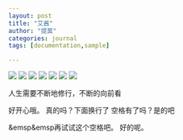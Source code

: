 ```yaml
---
layout: post
title: "艾酱"
author: "提莫"
categories: journal
tags: [documentation,sample]

---
```

![](https://cdn.jsdelivr.net/gh/saltteemo/pic@master/luorenlei-game-1.jpg)
![](https://cdn.jsdelivr.net/gh/saltteemo/pic@master/luorenlei-game-2.jpg)
![](https://cdn.jsdelivr.net/gh/saltteemo/pic@master/luorenlei-game-3.jpg)
![](https://cdn.jsdelivr.net/gh/saltteemo/pic@master/luorenlei-game-4.jpg)
![](https://cdn.jsdelivr.net/gh/saltteemo/pic@master/luorenlei-game-5.jpg)
![](https://cdn.jsdelivr.net/gh/saltteemo/pic@master/luorenlei-game-6.jpg)
![](https://cdn.jsdelivr.net/gh/saltteemo/pic@master/luorenlei-game-7.jpg)


  人生需要不断地修行，不断的向前看

好开心哦。
  真的吗？下面换行了
空格有了吗？是的吧

&emsp&emsp再试试这个空格吧。
好的呢。
